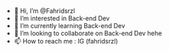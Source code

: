 - 👋 Hi, I’m @Fahridsrzl
- 👀 I’m interested in Back-end Dev
- 🌱 I’m currently learning Back-end Dev
- 💞️ I’m looking to collaborate on Back-end Dev hehe
- 📫 How to reach me : IG (fahridsrzl)


<!---
Fahridsrzl/Fahridsrzl is a ✨ special ✨ repository because its `README.md` (this file) appears on your GitHub profile.
You can click the Preview link to take a look at your changes.
--->
